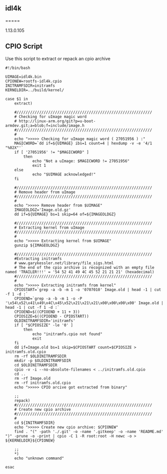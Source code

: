 ## idl4k
=====

1.13.0.105

## CPIO Script
Use this script to extract or repack an cpio archive

	#!/bin/bash

	UIMAGE=idl4k.bin
	CPIONEW=rootfs-idl4k.cpio
	INITRAMFSDIR=initramfs
	KERNELDIR=../build/kernel/

	case $1 in
		extract)

		#////////////////////////////////////////////////////////////
		# Checking for uImage magic word
		# http://linux-arm.org/git?p=u-boot-armdev.git;a=blob;f=include/image.h
		#////////////////////////////////////////////////////////////
		#
		echo ">>>>> Checking for uImage magic word ( 27051956 ) :"
		MAGICWORD=`dd if=${UIMAGE} ibs=1 count=4 | hexdump -v -e '4/1 "%02X"'`
		if [ '27051956' != "$MAGICWORD" ]
			then
				echo "Not a uImage: $MAGICWORD != 27051956"
				exit 1
		else
				echo "$UIMAGE acknowledged!"
		fi

		#////////////////////////////////////////////////////////////
		# Remove header from uImage
		#////////////////////////////////////////////////////////////
		#
		echo ">>>>> Remove header from $UIMAGE"
		IMAGEOLDGZ='Image.old.gz'
		dd if=${UIMAGE} bs=1 skip=64 of=${IMAGEOLDGZ}

		#////////////////////////////////////////////////////////////
		# Extracting kernel from uImage
		#////////////////////////////////////////////////////////////
		#
		echo ">>>>> Extracting kernel from $UIMAGE"
		gunzip ${IMAGEOLDGZ}

		#////////////////////////////////////////////////////////////
		#Extracting initramfs
		# www.garykessler.net/library/file_sigs.html
		# The end of the cpio archive is recognized with an empty file named 'TRAILER!!!' = '54 52 41 49 4C 45 52 21 21 21' (hexadecimal)
		#////////////////////////////////////////////////////////////
		#
		echo ">>>>> Extracting initramfs from kernel"
		CPIOSTART=`grep -a -b -m 1 -o '0707010' Image.old | head -1 | cut -f 1 -d :`
		CPIOEND=`grep -a -b -m 1 -o -P '\x54\x52\x41\x49\x4C\x45\x52\x21\x21\x21\x00\x00\x00\x00' Image.old | head -1 | cut -f 1 -d :`
		CPIOEND=$((CPIOEND + 11 + 3))
		CPIOSIZE=$((CPIOEND - CPIOSTART))
		OLDINITRAMFSDIR='initramfs'
		if [ "$CPIOSIZE" -le '0' ]
			then
				echo "initramfs.cpio not found"
				exit
		fi
		dd if=Image.old bs=1 skip=$CPIOSTART count=$CPIOSIZE > initramfs.old.cpio
		rm -rf $OLDINITRAMFSDIR
		mkdir -p $OLDINITRAMFSDIR
		cd $OLDINITRAMFSDIR
		cpio -v -i --no-absolute-filenames < ../initramfs.old.cpio
		cd ..
		rm -rf Image.old
		rm -rf initramfs.old.cpio
		echo ">>>>> CPIO arcive got extracted from binary"

		;;
		repack)
		#////////////////////////////////////////////////////////////
		# Create new cpio archive
		#////////////////////////////////////////////////////////////
		#
		cd ${INITRAMFSDIR}
		echo ">>>>> Create new cpio archive: $CPIONEW"
		find . "(" -path './.git' -o -name '.gitkeep' -o -name 'README.md' ")" -prune -o -print | cpio -C 1 -R root:root -H newc -o > ${KERNELDIR}${CPIONEW}
		
		;;
		*)
		echo "unknown command"

	esac